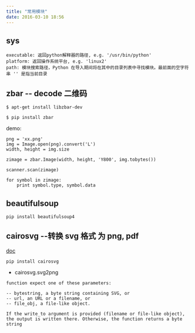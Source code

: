 ```yaml
---
title: "常用模块"
date: 2016-03-10 18:56
---
```


## sys

```
executable: 返回python解释器的路径, e.g. '/usr/bin/python'
platform: 返回操作系统平台, e.g. 'linux2'
path: 模块搜索路径，Python 在导入期间将在其中的目录列表中寻找模块。最前面的空字符串 '' 是指当前目录
```

## zbar -- decode 二维码

```
$ apt-get install libzbar-dev

$ pip install zbar
```

demo:

```
png = 'xx.png'
img = Image.open(png).convert('L')
width, height = img.size

zimage = zbar.Image(width, height, 'Y800', img.tobytes())

scanner.scan(zimage)

for symbol in zimage:
    print symbol.type, symbol.data
```

## beautifulsoup

```
pip install beautifulsoup4
```

## cairosvg --转换 svg 格式 为 png, pdf

[doc][1]

```
pip install cairosvg
```

* cairosvg.svg2png

```
function expect one of these parameters:

-- bytestring, a byte string containing SVG, or
-- url, an URL or a filename, or
-- file_obj, a file-like object.

If the write_to argument is provided (filename or file-like object), the output is written there. Otherwise, the function returns a byte string
```

[1]: http://cairosvg.org/documentation/